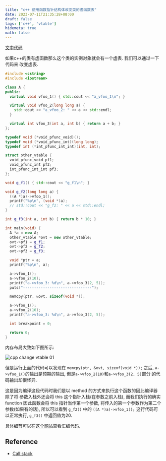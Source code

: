 ```yaml
---
title: "c++ 使用函数指针结构体改变类的虚函数表"
date: 2023-07-11T21:35:28+08:00
draft: false
tags: ['c++', 'vtable']
hidemeta: true
math: false
---
```


[文中代码](https://github.com/jiaoshijie/code_misc/blob/main/c-like/vtables/change_vtable.cpp)

如果c++的类有虚函数那么这个类的实例对象就会有一个虚表. 我们可以通过一下代码来
改变虚表.

```cpp
#include <cstring>
#include <iostream>

class A {
public:
  virtual void vfoo_1() { std::cout << "a_vfoo_1\n"; }

  virtual void vfoo_2(long long a) {
    std::cout << "a_vfoo_2: " << a << std::endl;
  }

  virtual int vfoo_3(int a, int b) { return a + b; }
};

typedef void (*void_pfunc_void)();
typedef void (*void_pfunc_int)(long long);
typedef int (*int_pfunc_int_int)(int, int);

struct other_vtable {
  void_pfunc_void pf1;
  void_pfunc_int pf2;
  int_pfunc_int_int pf3;
};

void g_f1() { std::cout << "g_f1\n"; }

void g_f2(long long a) {
  ((A *)a)->vfoo_1();
  printf("%p\n", (void *)a);
  // std::cout << "g_f2: " << a << std::endl;
}

int g_f3(int a, int b) { return b * 10; }

int main(void) {
  A *a = new A;
  other_vtable *ovt = new other_vtable;
  ovt->pf1 = g_f1;
  ovt->pf2 = g_f2;
  ovt->pf3 = g_f3;

  void *ptr = a;
  printf("%p\n", a);

  a->vfoo_1();
  a->vfoo_2(10);
  printf("a->vfoo_3: %d\n", a->vfoo_3(2, 5));
  puts("-------------------------------");

  memcpy(ptr, &ovt, sizeof(void *));

  a->vfoo_1();
  a->vfoo_2(10);
  printf("a->vfoo_3: %d\n", a->vfoo_3(2, 5));

  int breakpoint = 0;

  return 0;
}
```

内存布局大致如下图所示:

![cpp change vtable 01](../../images/cpp_change_vtable_01.png)

但是运行上面的代码可以发现在 `memcpy(ptr, &ovt, sizeof(void *));` 之后,
`a->vfoo_1()`的输出是预期的输出, 但是`a->vfoo_2(10)`和`a->vfoo_3(2, 5)`部分
的代码输出却很怪异.

这是因为编译这段代码时我们是以 method 的方式来执行这个函数的因此编译器除了将
参数入栈外还会将 this 这个指针入栈(在参数之前入栈), 而我们执行的确实 function
因此函数会将 this 指针当作第一个参数, 将传入的第一个参数作为第二个参数(如果有的话),
所以可以看到 `g_f2()` 中的 `((A *)a)->vfoo_1();` 这行代码可以正常执行, `g_f3()`
中返回值为20.

具体细节可以在[这个网站](https://godbolt.org/z/df3TTdjGj)查看汇编代码.

## Reference

- [Call stack](https://en.wikipedia.org/wiki/Call_stack)
